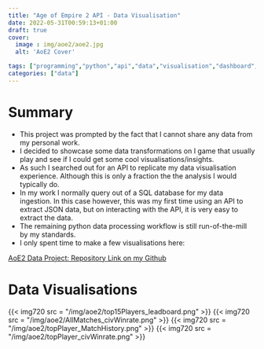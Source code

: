 ```yaml
---
title: "Age of Empire 2 API - Data Visualisation"
date: 2022-05-31T00:59:13+01:00
draft: true
cover:
  image : img/aoe2/aoe2.jpg
  alt: 'AoE2 Cover'

tags: ["programming","python","api","data","visualisation","dashboard","analytics"]
categories: ["data"]
---
```


# Summary

- This project was prompted by the fact that I cannot share any data from my personal work.
- I decided to showcase some data transformations on I game that usually play and see if I could get some cool visualisations/insights.
- As such I searched out for an API to replicate my data visualisation experience. Although this is only a fraction the the analysis I would typically do.
- In my work I normally query out of a SQL database for my data ingestion. In this case however, this was my first time using an API to extract JSON data, but on interacting with the API, it is very easy to extract the data.
- The remaining python data processing workflow is still run-of-the-mill by my standards.
- I only spent time to make a few visualisations here:

[AoE2 Data Project: Repository Link on my Github](https://github.com/Filpill/AoE2Data)

# Data Visualisations

{{< img720 src = "/img/aoe2/top15Players_leadboard.png" >}}
{{< img720 src = "/img/aoe2/AllMatches_civWinrate.png" >}}
{{< img720 src = "/img/aoe2/topPlayer_MatchHistory.png" >}}
{{< img720 src = "/img/aoe2/topPlayer_civWinrate.png" >}}
